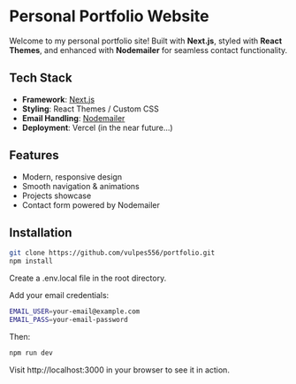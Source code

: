 # Personal Portfolio Website

Welcome to my personal portfolio site! Built with **Next.js**, styled with **React Themes**, and enhanced with **Nodemailer** for seamless contact functionality.

##  Tech Stack

- **Framework**: [Next.js](https://nextjs.org/)
- **Styling**: React Themes / Custom CSS
- **Email Handling**: [Nodemailer](https://nodemailer.com/)
- **Deployment**: Vercel (in the near future...)

##  Features

- Modern, responsive design
- Smooth navigation & animations
- Projects showcase
- Contact form powered by Nodemailer

##  Installation

```bash
git clone https://github.com/vulpes556/portfolio.git
npm install
```

Create a .env.local file in the root directory.

Add your email credentials:

```bash
EMAIL_USER=your-email@example.com
EMAIL_PASS=your-email-password
```

Then:
```bash
npm run dev
```
Visit http://localhost:3000 in your browser to see it in action.

